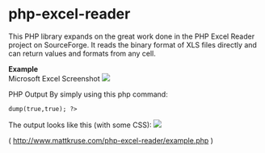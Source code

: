 # php-excel-reader
This PHP library expands on the great work done in the PHP Excel Reader project on SourceForge.
It reads the binary format of XLS files directly and can return values and formats from any cell.

<b>Example</b><br>
Microsoft Excel Screenshot
<img src="https://github.com/openube/php-excel-reader/blob/master/screenshot_excel.gif">

PHP Output
By simply using this php command:

<code><?php echo $data->dump(true,true); ?></code>

<p>The output looks like this (with some CSS):
<img src="https://github.com/openube/php-excel-reader/blob/master/screenshot_php.gif">
</p>

( http://www.mattkruse.com/php-excel-reader/example.php )
